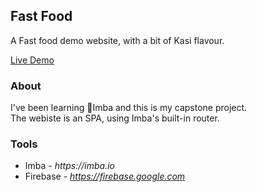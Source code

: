 ## Fast Food
A Fast food demo website, with a bit of Kasi flavour.

<a href="https://kasi-fast-food.netlify.app/">Live Demo</a>

### About
I've been learning 🐤Imba and this is my capstone project. </br> 
The webiste is an SPA, using Imba's built-in router.</br>

### Tools
* Imba - _https://imba.io_
* Firebase - _https://firebase.google.com_



 






